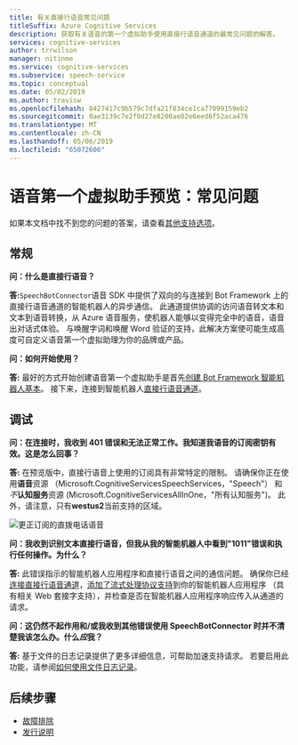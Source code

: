 ```yaml
---
title: 有关直接行语音常见问题
titleSuffix: Azure Cognitive Services
description: 获取有关语音的第一个虚拟助手使用直接行语音通道的最常见问题的解答。
services: cognitive-services
author: trrwilson
manager: nitinme
ms.service: cognitive-services
ms.subservice: speech-service
ms.topic: conceptual
ms.date: 05/02/2019
ms.author: travisw
ms.openlocfilehash: 8427417c9b579c7dfa21f834ce1ca77099159eb2
ms.sourcegitcommit: 0ae3139c7e2f9d27e8200ae02e6eed6f52aca476
ms.translationtype: MT
ms.contentlocale: zh-CN
ms.lasthandoff: 05/06/2019
ms.locfileid: "65072606"
---
```

# <a name="voice-first-virtual-assistants-preview-frequently-asked-questions"></a>语音第一个虚拟助手预览：常见问题

如果本文档中找不到您的问题的答案，请查看[其他支持选项](support.md)。

## <a name="general"></a>常规

**问：什么是直接行语音？**

**答:**`SpeechBotConnector`语音 SDK 中提供了双向的与连接到 Bot Framework 上的直接行语音通道的智能机器人的异步通信。 此通道提供协调的访问语音转文本和文本到语音转换，从 Azure 语音服务，使机器人能够以变得完全中的语音，语音出对话式体验。 与唤醒字词和唤醒 Word 验证的支持，此解决方案使可能生成高度可自定义语音第一个虚拟助理为你的品牌或产品。

**问：如何开始使用？**

**答:** 最好的方式开始创建语音第一个虚拟助手是首先[创建 Bot Framework 智能机器人基本](https://docs.microsoft.com/azure/bot-service/bot-builder-tutorial-basic-deploy?view=azure-bot-service-4.0)。 接下来，连接到智能机器人[直接行语音通道](https://docs.microsoft.com/azure/bot-service/bot-service-channel-connect-directlinespeech)。

## <a name="debugging"></a>调试

**问：在连接时，我收到 401 错误和无法正常工作。我知道我语音的订阅密钥有效。这是怎么回事？**

**答:** 在预览版中，直接行语音上使用的订阅具有非常特定的限制。 请确保你正在使用**语音**资源 （Microsoft.CognitiveServicesSpeechServices，"Speech"） 和*不***认知服务**资源 (Microsoft.CognitiveServicesAllInOne，"所有认知服务")。 此外，请注意，只有**westus2**当前支持的区域。

![更正订阅的直拨电话语音](media/voice-first-virtual-assistants/faq-supported-subscription.png "兼容的语音订阅的示例")

**问：我收到识别文本直接行语音，但我从我的智能机器人中看到"1011"错误和执行任何操作。为什么？**

**答:** 此错误指示的智能机器人应用程序和直接行语音之间的通信问题。 确保你已经[连接直接行语音通道](https://docs.microsoft.com/azure/bot-service/bot-service-channel-connect-directlinespeech)，[添加了流式处理协议支持](https://aka.ms/botframework/addstreamingprotocolsupport)到你的智能机器人应用程序 （具有相关 Web 套接字支持），并检查是否在智能机器人应用程序响应传入从通道的请求。

**问：这仍然不起作用和/或我收到其他错误使用 SpeechBotConnector 时并不清楚我该怎么办。什么*应*我？**

**答:** 基于文件的日志记录提供了更多详细信息，可帮助加速支持请求。 若要启用此功能，请参阅[如何使用文件日志记录](how-to-use-logging.md)。

## <a name="next-steps"></a>后续步骤

* [故障排除](troubleshooting.md)
* [发行说明](releasenotes.md)
